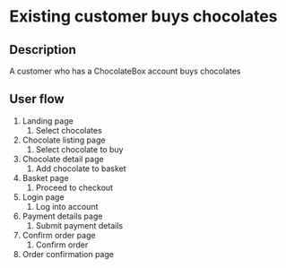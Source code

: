 # Existing customer buys chocolates

## Description
A customer who has a ChocolateBox account buys chocolates

## User flow
1. Landing page
   1. Select chocolates
2. Chocolate listing page
   1. Select chocolate to buy
3. Chocolate detail page
   1. Add chocolate to basket
4. Basket page
   1. Proceed to checkout
5. Login page
    1. Log into account
6. Payment details page
   1. Submit payment details
7. Confirm order page
   1. Confirm order
8. Order confirmation page
